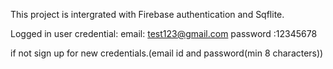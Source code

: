 This project is intergrated with Firebase authentication and Sqflite.


Logged in user credential:
email: test123@gmail.com
password :12345678

if not sign up for new credentials.(email id and password(min 8 characters))
